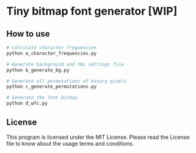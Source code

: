 # Tiny bitmap font generator [WIP]

## How to use
```bash
# Calculate character frequencies
python a_character_frequencies.py

# Generate background and YAL settings file
python b_generate_bg.py

# Generate all permutations of binary pixels
python c_generate_permutations.py

# Generate the font bitmap
python d_wfc.py
```

## License
This program is licensed under the MIT License. Please read the License file to know about the usage terms and conditions.